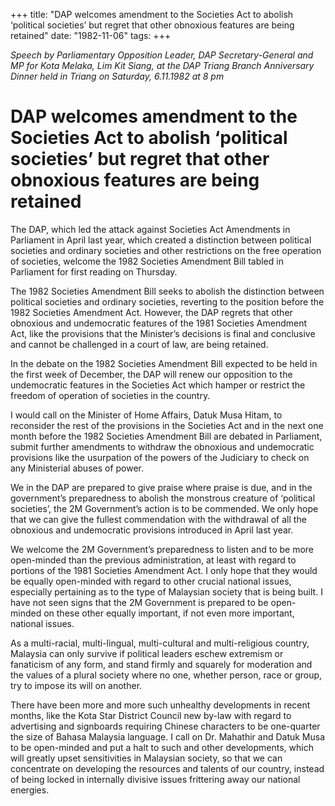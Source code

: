 +++ 
title: "DAP welcomes amendment to the Societies Act to abolish ‘political societies’ but regret that other obnoxious features are being retained"
date: "1982-11-06"
tags:
+++

_Speech by Parliamentary Opposition Leader, DAP Secretary-General and MP for Kota Melaka, Lim Kit Siang, at the DAP Triang Branch Anniversary Dinner held in Triang on Saturday, 6.11.1982 at 8 pm_

# DAP welcomes amendment to the Societies Act to abolish ‘political societies’ but regret that other obnoxious features are being retained

The DAP, which led the attack against Societies Act Amendments in Parliament in April last year, which created a distinction between political societies and ordinary societies and other restrictions on the free operation of societies, welcome the 1982 Societies Amendment Bill tabled in Parliament for first reading on Thursday.</u>

The 1982 Societies Amendment Bill seeks to abolish the distinction between political societies and ordinary societies, reverting to the position before the 1982 Societies Amendment Act. However, the DAP regrets that other obnoxious and undemocratic features of the 1981 Societies Amendment Act, like the provisions that the Minister’s decisions is final and conclusive and cannot be challenged in a court of law, are being retained.

In the debate on the 1982 Societies Amendment Bill expected to be held in the first week of December, the DAP will renew our opposition to the undemocratic features in the Societies Act which hamper or restrict the freedom of operation of societies in the country.

I would call on the Minister of Home Affairs, Datuk Musa Hitam, to reconsider the rest of the provisions in the Societies Act and in the next one month before the 1982 Societies Amendment Bill are debated in Parliament, submit further amendments to withdraw the obnoxious and undemocratic provisions like the usurpation of the powers of the Judiciary to check on any Ministerial abuses of power. 

We in the DAP are prepared to give praise where praise is due, and in the government’s preparedness to abolish the monstrous creature of ‘political societies’, the 2M Government’s action is to be commended. We only hope that we can give the fullest commendation with the withdrawal of all the obnoxious and undemocratic provisions introduced in April last year.

We welcome the 2M Government’s preparedness to listen and to be more open-minded than the previous administration, at least with regard to portions of the 1981 Societies Amendment Act. I only hope that they would be equally open-minded with regard to other crucial national issues, especially pertaining as to the type of Malaysian society that is being built. I have not seen signs that the 2M Government is prepared to be open-minded on these other equally important, if not even more important, national issues.

As a multi-racial, multi-lingual, multi-cultural and multi-religious country, Malaysia can only survive if political leaders eschew extremism or fanaticism of any form, and stand firmly and squarely for moderation and the values of a plural society where no one, whether person, race or group, try to impose its will on another.

There have been more and more such unhealthy developments in recent months, like the Kota Star District Council new by-law with regard to advertising and signboards requiring Chinese characters to be one-quarter the size of Bahasa Malaysia language. I call on Dr. Mahathir and Datuk Musa to be open-minded and put a halt to such and other developments, which will greatly upset sensitivities in Malaysian society, so that we can concentrate on developing the resources and talents of our country, instead of being locked in internally divisive issues frittering away our national energies. 
 
